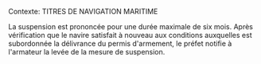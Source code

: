 Contexte: TITRES DE NAVIGATION MARITIME

La suspension est prononcée pour une durée maximale de six mois. Après vérification que le navire satisfait à nouveau aux conditions auxquelles est subordonnée la délivrance du permis d'armement, le préfet notifie à l'armateur la levée de la mesure de suspension.